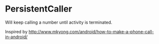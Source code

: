 PersistentCaller
================

Will keep calling a number until activity is terminated.

Inspired by http://www.mkyong.com/android/how-to-make-a-phone-call-in-android/

